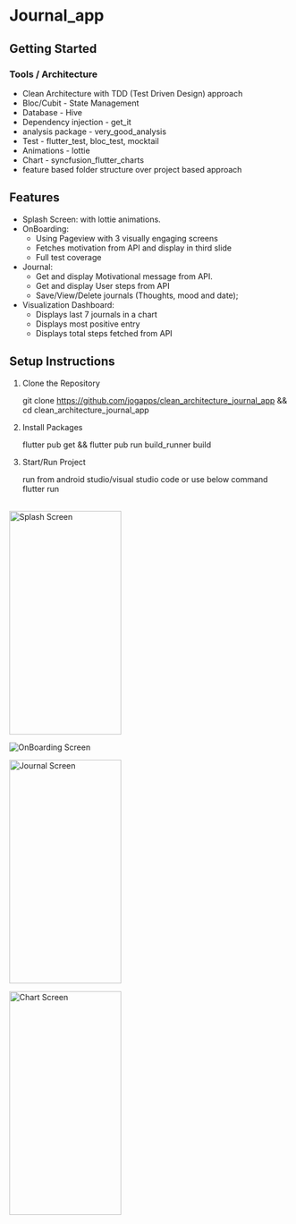 # Journal_app


## Getting Started


### Tools / Architecture
- Clean Architecture with TDD (Test Driven Design) approach
- Bloc/Cubit - State Management
- Database - Hive
- Dependency injection - get_it
- analysis package - very_good_analysis
- Test - flutter_test, bloc_test, mocktail
- Animations - lottie
- Chart - syncfusion_flutter_charts
- feature based folder structure over project based approach


## Features 

- Splash Screen: with lottie animations.
- OnBoarding: 
  - Using Pageview with 3 visually engaging screens 
  - Fetches motivation from API and display in third slide
  - Full test coverage
- Journal:
    - Get and display Motivational message from API.
    - Get and display User steps from API
    - Save/View/Delete journals (Thoughts, mood and date);
- Visualization Dashboard:
  - Displays last 7 journals in a chart
  - Displays most positive entry
  - Displays total steps fetched from API
  

## Setup Instructions
1. Clone the Repository


    git clone https://github.com/jogapps/clean_architecture_journal_app
    && cd clean_architecture_journal_app


2. Install Packages


    flutter pub get
    && flutter pub run build_runner build


3. Start/Run Project


    run from android studio/visual studio code
    or use below command
    flutter run

<br/>
<img src="https://jogapps-public-assets.s3.eu-west-2.amazonaws.com/github/splash.png" alt="Splash Screen" width="200" height="400">

![OnBoarding Screen](https://jogapps-public-assets.s3.eu-west-2.amazonaws.com/github/onboarding.png)
<p>

<img src="https://jogapps-public-assets.s3.eu-west-2.amazonaws.com/github/journal.png" alt="Journal Screen" width="200" height="400">
<p>
<img src="https://jogapps-public-assets.s3.eu-west-2.amazonaws.com/github/chart.png" alt="Chart Screen" width="200" height="400">


